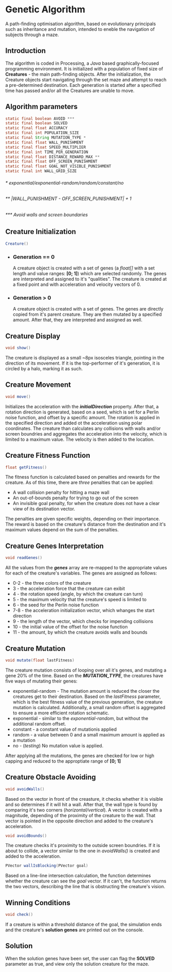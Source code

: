 # Genetic Algorithm

A path-finding optimisation algorithm, based on evolutionary principals such as inheritance and mutation, intended to eneble the navigation of subjects through a maze.

## Introduction

The algorithm is coded in Processing, a _Java_ based graphically-focused programming environment.
It is initialized with a population of fixed size of **Creatures** - the main path-finding objects. After the initialization, 
the Creature objects start navigating through the set maze and attempt to reach a pre-determined destination. Each generation is started after a specified time has passed and/or 
all the Creatures are unable to move.

## Algorithm parameters
```java
static final boolean AVOID ***
static final boolean SOLVED
static final float ACCURACY
static final int POPULATION_SIZE
static final String MUTATION_TYPE *
static final float WALL_PUNISHMENT
static final float SPEED_MULTIPLIER
static final int TIME_PER_GENERATION
static final float DISTANCE_REWARD_MAX **
static final float OFF_SCREEN_PUNISHMENT
static final float GOAL_NOT_VISIBLE_PUNISHMENT
static final int WALL_GRID_SIZE
```
###### \* exponential/exponential-random/random/constant/no
###### \*\* _|WALL_PUNISHMENT - OFF_SCREEN_PUNISHMENT| + 1_
###### \*\*\* Avoid walls and screen boundaries

## Creature Initialization
  ```java
  Creature()
  ```
* ### Generation == 0  
  A creature object is created with a set of genes (a _float[]_ with a set length and value ranges: **[0; 1]**) which are selected randomly. The genes are interpreted and assigned to it's "qualities". 
  The creature is created at a fixed point and with acceleration and velocity vectors of 0.
* ### Generation > 0
  A creature object is created with a set of genes. The genes are directly copied from it's parent creature. They are then mutated by a specified amount. After that, they are interpreted and assigned as well.  

## Creature Display
  ```java
  void show()
  ```
  The creature is displayed as a small ~8px isosceles triangle, pointing in the direction of its movement. If it is the top-performer of it's generation, it is circled by a halo, marking it as such.
 
## Creature Movement
  ```java
  void move()
  ```
  Initializes the acceleration with the ***initialDirection*** property. After that, a rotation direction is generated, based on a seed, which is set for a Perlin noise function, and offset by a specific amount.
  The rotation is applied in the specified direction and added ot the acceleration using polar coordinates. The creature than calculates any collisions with walls and/or screen boundries and aggregates the acceleration into the velocity, which is limited
  to a maximum value. The velocity is then added to the location.
  
## Creature Fitness Function
  ```java
  float getFitness()
  ```
  The fitness function is calculated based on penalties and rewards for the creature. As of this time, there are _three_ penalties that can be applied:
  * A wall collision penalty for hitting a maze wall
  * An out-of-bounds penalty for trying to go out of the screen
  * An invisible goal penalty, for when the creature does not have a clear view of its destination vector.  
  
The penalties are given specific weights, depending on their importance. The reward is based on the creature's distance from the destination and it's maximum values depend on the sum of the penalties.  

## Creature Genes Interpretation
  ```java
  void readGenes()
  ```
  All the values from the ***genes*** array are re-mapped to the appropriate values for each of the creature's variables. The genes are assigned as follows:
  * 0-2 - the three colors of the creature
  * 3 - the acceleration force that the creature can exibit
  * 4 - the rotation speed (angle, by which the creature can turn)
  * 5 - the maximum velocity that the creature's speed is limited to
  * 6 - the seed for the Perlin noise function
  * 7-8 - the acceleration initialization vector, which whanges the start direction
  * 9 - the length of the vector, which checks for impending collisions
  * 10 - the initial value of the offset for the noise function  
  * 11 - the amount, by which the creature avoids walls and bounds

## Creature Mutation
  ```java
  void mutate(float lastFitness)
  ```
  The creature mutation consists of looping over all it's genes, and mutating a gene 20% of the time. Based on the ***MUTATION_TYPE***, the creatures have five ways of mutating their genes:  
  * exponential-random - The mutation amount is reduced the closer the creatures get to their destination. Based on the _lastFitness_ parameter, which is the best fitness value of the previous generation, 
  the creature mutation is calculated. Additionally, a small random offset is aggregated to ensure a more efficient rotation schematic.
  * exponential - similar to the _exponential-random_, but without the additional random offset.
  * constant - a constant value of mutationis applied
  * random - a value between 0 and a small maximum amount is applied as a mutation
  * no - (_testing_) No mutation value is applied.

After applying all the mutations, the genes are checked for low or high capping and reduced to the approptiate range of **[0; 1]**
  
## Creature Obstacle Avoiding
```java
void avoidWalls()
```
Based on the vector in front of the creasture, it checks whether it is visible and so determines if it will hit a wall. After that, the wall type is found by comparing it's two 
corners (_horizontal/vertical_). A vector is created with a magnitude, depending of the proximity of the creature to the wall. That vector is pointed in the opposite direction and added to the creature's acceleration.  
  
    
```java
void avoidBounds()
```
The creature checks it's proximity to the outside screen boundries. If it is about to collide, a vector similar to the one in _avoidWalls()_ is created and added to the acceleration.
  
  
```java
PVector wallIsBlocking(PVector goal)
```
Based on a line-line intersection calculation, the function determines whether the creature can see the _goal_ vector. If it can't,
the function returns the two vectors, describing the line that is obstructing the creature's vision.
  
## Winning Conditions  
```java
void check()
```
If a creature is within a threshold distance of the goal, the simulation ends and the creature's **solution genes** are printed out on the console.
  
## Solution
When the solution genes have been set, the user can flag the **SOLVED** parameter as true, and view only the solution creature for the maze. 
  
  
  
  
  
  
  
  
  
